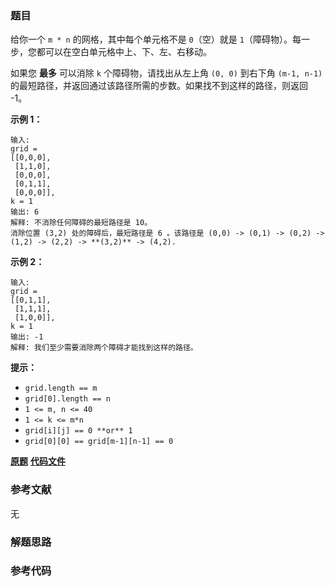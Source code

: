 ### 题目
给你一个 `m * n` 的网格，其中每个单元格不是 `0`（空）就是 `1`（障碍物）。每一步，您都可以在空白单元格中上、下、左、右移动。

如果您 **最多** 可以消除 `k` 个障碍物，请找出从左上角 `(0, 0)` 到右下角 `(m-1, n-1)`
的最短路径，并返回通过该路径所需的步数。如果找不到这样的路径，则返回 -1。



**示例 1：**

    
    
    输入: 
    grid = 
    [[0,0,0],
     [1,1,0],
     [0,0,0],
     [0,1,1],
     [0,0,0]], 
    k = 1
    输出: 6
    解释: 不消除任何障碍的最短路径是 10。
    消除位置 (3,2) 处的障碍后，最短路径是 6 。该路径是 (0,0) -> (0,1) -> (0,2) -> (1,2) -> (2,2) -> **(3,2)** -> (4,2).
    



**示例 2：**

    
    
    输入:
    grid = 
    [[0,1,1],
     [1,1,1],
     [1,0,0]], 
    k = 1
    输出: -1
    解释: 我们至少需要消除两个障碍才能找到这样的路径。
    



**提示：**

  * `grid.length == m`
  * `grid[0].length == n`
  * `1 <= m, n <= 40`
  * `1 <= k <= m*n`
  * `grid[i][j] == 0 **or** 1`
  * `grid[0][0] == grid[m-1][n-1] == 0`

 **[原题](https://leetcode-cn.com/problems/shortest-path-in-a-grid-with-obstacles-elimination/)**    **[代码文件]()**


### 参考文献
无

### 解题思路




### 参考代码

```go


```




